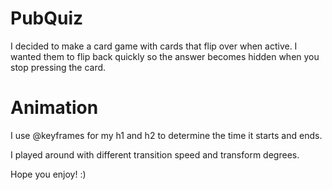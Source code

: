 # PubQuiz

I decided to make a card game with cards that flip over when active. I wanted them to flip back quickly so the answer becomes hidden when you stop pressing the card.

# Animation

I use @keyframes for my h1 and h2 to determine the time it starts and ends.

I played around with different transition speed and transform degrees. 

Hope you enjoy! :)

